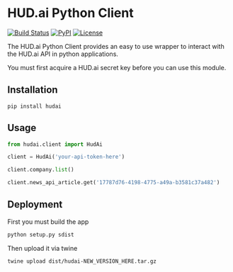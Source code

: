 # HUD.ai Python Client
[![Build Status][ci-badge]][ci-url]
[![PyPI][pypi-badge]][pypi-url]
[![License][license-badge]]()

The HUD.ai Python Client provides an easy to use wrapper to interact with the
HUD.ai API in python applications.

You must first acquire a HUD.ai secret key before you can use this module.

## Installation

`pip install hudai`

## Usage

```python
from hudai.client import HudAi

client = HudAi('your-api-token-here')

client.company.list()

client.news_api_article.get('17787d76-4198-4775-a49a-b3581c37a482')
```

## Deployment
First you must build the app
```bash
python setup.py sdist
```

Then upload it via twine
```bash
twine upload dist/hudai-NEW_VERSION_HERE.tar.gz
```


[ci-badge]: https://travis-ci.org/FoundryAI/hud-ai-python.svg?branch=master
[ci-url]: https://travis-ci.org/FoundryAI/hud-ai-python
[pypi-badge]: https://img.shields.io/pypi/v/hudai.svg
[pypi-url]: https://pypi.python.org/pypi/hudai
[license-badge]: https://img.shields.io/pypi/l/hudai.svg

